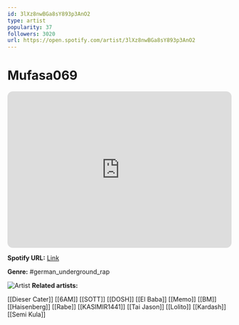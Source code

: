 ```yaml
---
id: 3lXz8nwBGa8sY893p3AnO2
type: artist
popularity: 37
followers: 3020
url: https://open.spotify.com/artist/3lXz8nwBGa8sY893p3AnO2
---
```

# Mufasa069

<iframe style="border-radius:12px" src="https://open.spotify.com/embed/artist/3lXz8nwBGa8sY893p3AnO2" width="100%" height="352" frameBorder="0" allowfullscreen="" allow="autoplay; clipboard-write; encrypted-media; fullscreen; picture-in-picture" loading="lazy"></iframe>

**Spotify URL:** [Link](https://open.spotify.com/artist/3lXz8nwBGa8sY893p3AnO2)

**Genre:**  #german_underground_rap

![Artist](https://i.scdn.co/image/ab6761610000e5ebebde8c891c81e468db6ad293)
**Related artists:**

[[Dieser Cater]]
[[6AM]]
[[SOTT]]
[[DOSH]]
[[El Baba]]
[[Memo]]
[[BM]]
[[Haisenberg]]
[[Rabe]]
[[KASIMIR1441]]
[[Tai Jason]]
[[Lolito]]
[[Kardash]]
[[Semi Kula]]
